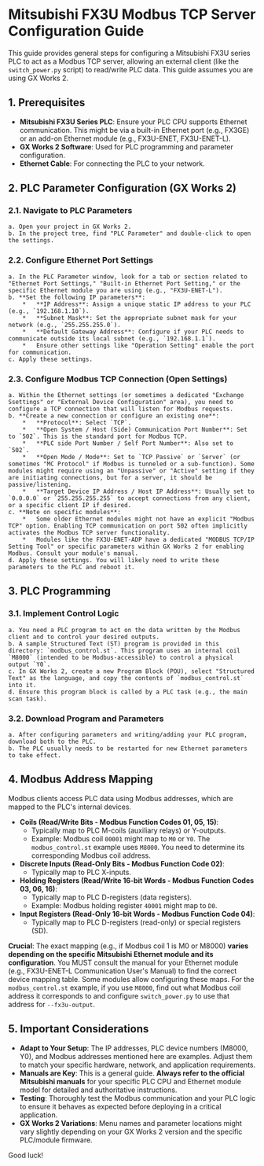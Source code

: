 # Mitsubishi FX3U Modbus TCP Server Configuration Guide

This guide provides general steps for configuring a Mitsubishi FX3U series PLC to act as a Modbus TCP server, allowing an external client (like the `switch_power.py` script) to read/write PLC data. This guide assumes you are using GX Works 2.

## 1. Prerequisites

*   **Mitsubishi FX3U Series PLC**: Ensure your PLC CPU supports Ethernet communication. This might be via a built-in Ethernet port (e.g., FX3GE) or an add-on Ethernet module (e.g., FX3U-ENET, FX3U-ENET-L).
*   **GX Works 2 Software**: Used for PLC programming and parameter configuration.
*   **Ethernet Cable**: For connecting the PLC to your network.

## 2. PLC Parameter Configuration (GX Works 2)

### 2.1. Navigate to PLC Parameters
    a. Open your project in GX Works 2.
    b. In the project tree, find "PLC Parameter" and double-click to open the settings.

### 2.2. Configure Ethernet Port Settings
    a. In the PLC Parameter window, look for a tab or section related to "Ethernet Port Settings," "Built-in Ethernet Port Setting," or the specific Ethernet module you are using (e.g., "FX3U-ENET-L").
    b. **Set the following IP parameters**:
        *   **IP Address**: Assign a unique static IP address to your PLC (e.g., `192.168.1.10`).
        *   **Subnet Mask**: Set the appropriate subnet mask for your network (e.g., `255.255.255.0`).
        *   **Default Gateway Address**: Configure if your PLC needs to communicate outside its local subnet (e.g., `192.168.1.1`).
        *   Ensure other settings like "Operation Setting" enable the port for communication.
    c. Apply these settings.

### 2.3. Configure Modbus TCP Connection (Open Settings)
    a. Within the Ethernet settings (or sometimes a dedicated "Exchange Ssettings" or "External Device Configuration" area), you need to configure a TCP connection that will listen for Modbus requests.
    b. **Create a new connection or configure an existing one**:
        *   **Protocol**: Select `TCP`.
        *   **Open System / Host (Side) Communication Port Number**: Set to `502`. This is the standard port for Modbus TCP.
        *   **PLC side Port Number / Self Port Number**: Also set to `502`.
        *   **Open Mode / Mode**: Set to `TCP Passive` or `Server` (or sometimes "MC Protocol" if Modbus is tunneled or a sub-function). Some modules might require using an "Unpassive" or "Active" setting if they are initiating connections, but for a server, it should be passive/listening.
        *   **Target Device IP Address / Host IP Address**: Usually set to `0.0.0.0` or `255.255.255.255` to accept connections from any client, or a specific client IP if desired.
    c. **Note on specific modules**:
        *   Some older Ethernet modules might not have an explicit "Modbus TCP" option. Enabling TCP communication on port 502 often implicitly activates the Modbus TCP server functionality.
        *   Modules like the FX3U-ENET-ADP have a dedicated "MODBUS TCP/IP Setting Tool" or specific parameters within GX Works 2 for enabling Modbus. Consult your module's manual.
    d. Apply these settings. You will likely need to write these parameters to the PLC and reboot it.

## 3. PLC Programming

### 3.1. Implement Control Logic
    a. You need a PLC program to act on the data written by the Modbus client and to control your desired outputs.
    b. A sample Structured Text (ST) program is provided in this directory: `modbus_control.st`. This program uses an internal coil `M8000` (intended to be Modbus-accessible) to control a physical output `Y0`.
    c. In GX Works 2, create a new Program Block (POU), select "Structured Text" as the language, and copy the contents of `modbus_control.st` into it.
    d. Ensure this program block is called by a PLC task (e.g., the main scan task).

### 3.2. Download Program and Parameters
    a. After configuring parameters and writing/adding your PLC program, download both to the PLC.
    b. The PLC usually needs to be restarted for new Ethernet parameters to take effect.

## 4. Modbus Address Mapping

Modbus clients access PLC data using Modbus addresses, which are mapped to the PLC's internal devices.

*   **Coils (Read/Write Bits - Modbus Function Codes 01, 05, 15)**:
    *   Typically map to PLC M-coils (auxiliary relays) or Y-outputs.
    *   Example: Modbus coil `00001` might map to `M0` or `Y0`. The `modbus_control.st` example uses `M8000`. You need to determine its corresponding Modbus coil address.
*   **Discrete Inputs (Read-Only Bits - Modbus Function Code 02)**:
    *   Typically map to PLC X-inputs.
*   **Holding Registers (Read/Write 16-bit Words - Modbus Function Codes 03, 06, 16)**:
    *   Typically map to PLC D-registers (data registers).
    *   Example: Modbus holding register `40001` might map to `D0`.
*   **Input Registers (Read-Only 16-bit Words - Modbus Function Code 04)**:
    *   Typically map to PLC D-registers (read-only) or special registers (SD).

**Crucial**: The exact mapping (e.g., if Modbus coil 1 is M0 or M8000) **varies depending on the specific Mitsubishi Ethernet module and its configuration**. You MUST consult the manual for your Ethernet module (e.g., FX3U-ENET-L Communication User's Manual) to find the correct device mapping table. Some modules allow configuring these maps. For the `modbus_control.st` example, if you use `M8000`, find out what Modbus coil address it corresponds to and configure `switch_power.py` to use that address for `--fx3u-output`.

## 5. Important Considerations

*   **Adapt to Your Setup**: The IP addresses, PLC device numbers (M8000, Y0), and Modbus addresses mentioned here are examples. Adjust them to match your specific hardware, network, and application requirements.
*   **Manuals are Key**: This is a general guide. **Always refer to the official Mitsubishi manuals** for your specific PLC CPU and Ethernet module model for detailed and authoritative instructions.
*   **Testing**: Thoroughly test the Modbus communication and your PLC logic to ensure it behaves as expected before deploying in a critical application.
*   **GX Works 2 Variations**: Menu names and parameter locations might vary slightly depending on your GX Works 2 version and the specific PLC/module firmware.

Good luck!
```
